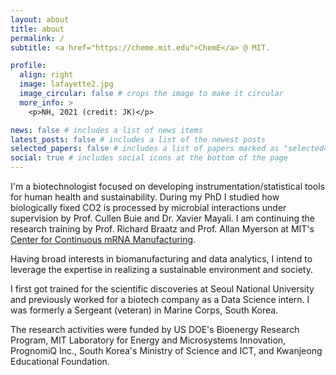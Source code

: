 ```yaml
---
layout: about
title: about
permalink: /
subtitle: <a href="https://cheme.mit.edu">ChemE</a> @ MIT.

profile:
  align: right
  image: lafayette2.jpg
  image_circular: false # crops the image to make it circular
  more_info: >
    <p>NH, 2021 (credit: JK)</p>

news: false # includes a list of news items
latest_posts: false # includes a list of the newest posts
selected_papers: false # includes a list of papers marked as "selected={true}"
social: true # includes social icons at the bottom of the page
---
```


I'm a biotechnologist focused on developing instrumentation/statistical tools for human health and sustainability.  During my PhD I studied how biologically fixed CO2 is processed by microbial interactions under supervision by Prof. Cullen Buie and Dr. Xavier Mayali.  I am continuing the research training by Prof. Richard Braatz and Prof. Allan Myerson at MIT's <a href="https://rnacenter.mit.edu">Center for Continuous mRNA Manufacturing</a>.

Having broad interests in biomanufacturing and data analytics, I intend to leverage the expertise in realizing a sustainable environment and society.

I first got trained for the scientific discoveries at Seoul National University and previously worked for a biotech company as a Data Science intern.  I was formerly a Sergeant (veteran) in Marine Corps, South Korea.

The research activities were funded by US DOE's Bioenergy Research Program, MIT Laboratory for Energy and Microsystems Innovation, PrognomiQ Inc., South Korea's Ministry of Science and ICT, and Kwanjeong Educational Foundation.